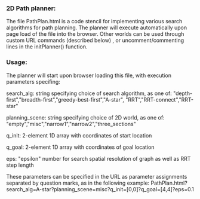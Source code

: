 ### 2D Path planner:

The file PathPlan.html is a code stencil for implementing various search algorithms for path planning. The planner will execute automatically upon page load of the file into the browser. Other worlds can be used through custom URL commands (described below) , or uncomment/commenting lines in the initPlanner() function.

### Usage: 

The planner will start upon browser loading this file, with execution parameters specifing:

search_alg: string specifying choice of search algorithm, as one of:
    "depth-first","breadth-first","greedy-best-first","A-star",
    "RRT","RRT-connect","RRT-star"
    
planning_scene: string specifying choice of 2D world, as one of:
    "empty","misc","narrow1","narrow2","three_sections"
    
q_init: 2-element 1D array with coordinates of start location

q_goal: 2-element 1D array with coordinates of goal location

eps: "epsilon" number for search spatial resolution of graph 
    as well as RRT step length

These parameters can be specified in the URL as parameter assignments separated by question marks, as in the following example:
PathPlan.html?search_alg=A-star?planning_scene=misc?q_init=[0,0]?q_goal=[4,4]?eps=0.1
